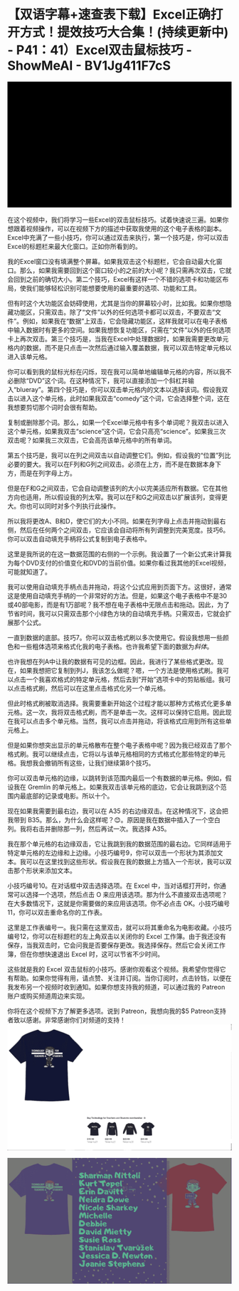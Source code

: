 # 【双语字幕+速查表下载】Excel正确打开方式！提效技巧大合集！(持续更新中) - P41：41）Excel双击鼠标技巧 - ShowMeAI - BV1Jg411F7cS

![](img/ef0bc5454995088e26095a238f3ec68c_0.png)

在这个视频中，我们将学习一些Excel的双击鼠标技巧。试着快速说三遍。如果你想跟着视频操作，可以在视频下方的描述中获取我使用的这个电子表格的副本。Excel中充满了一些小技巧，你可以通过双击来执行，第一个技巧是，你可以双击Excel的标题栏来最大化窗口。正如你所看到的。

我的Excel窗口没有填满整个屏幕。如果我双击这个标题栏，它会自动最大化窗口。那么，如果我需要回到这个窗口较小的之前的大小呢？我只需再次双击，它就会回到之前的确切大小。第二个技巧，Excel有这样一个不错的选项卡和功能区布局，使我们能够轻松识别可能想要使用的最重要的选项、功能和工具。

但有时这个大功能区会妨碍使用，尤其是当你的屏幕较小时，比如我。如果你想隐藏功能区，只需双击。除了“文件”以外的任何选项卡都可以双击，不要双击“文件”。例如，如果我在“数据”上双击，它会隐藏功能区，这样我就可以在电子表格中输入数据时有更多的空间。如果我想恢复功能区，只需在“文件”以外的任何选项卡上再次双击。第三个技巧是，当我在Excel中处理数据时，如果我需要更改单元格内的数据，而不是只点击一次然后通过输入覆盖数据，我可以双击特定单元格以进入该单元格。

你可以看到我的鼠标光标在闪烁，现在我可以简单地编辑单元格的内容，所以我不必删除“DVD”这个词。在这种情况下，我可以直接添加一个斜杠并输入“blueray”。第四个技巧是，你可以双击单元格内的文本以选择该词。假设我双击以进入这个单元格，此时如果我双击“comedy”这个词，它会选择整个词，这在我想要剪切那个词时会很有帮助。

复制或删除那个词。那么，如果一个Excel单元格中有多个单词呢？我双击以进入这个单元格，如果我双击“science”这个词，它会只高亮“science”。如果我三次双击呢？如果我三次双击，它会高亮该单元格中的所有单词。

第五个技巧是，我可以在列之间双击以自动调整它们。例如，假设我的“位置”列比必要的要大。我可以在F列和G列之间双击。必须在上方，而不是在数据本身下方，而是在列字母上方。

但是在F和G之间双击，它会自动调整该列的大小以完美适应所有数据。它在其他方向也适用，所以假设我的列太窄。我可以在F和G之间双击以扩展该列，变得更大。你也可以同时对多个列执行此操作。

所以我将更改A、B和D，使它们的大小不同。如果在列字母上点击并拖动到最右侧，然后在任何两个之间双击，它应该会自动将所有列调整到完美宽度。技巧6。你可以双击自动填充手柄将公式复制到电子表格中。

这里是我所说的在这一数据范围的右侧的一个示例。我设置了一个新公式来计算我为每个DVD支付的价值变化和DVD的当前价值。如果你看过我其他的Excel视频，可能就知道了。

我可以使用自动填充手柄点击并拖动，将这个公式应用到页面下方。这很好，通常这是使用自动填充手柄的一个非常好的方法。但是，如果这个电子表格中不是30或40部电影，而是有1万部呢？我不想在电子表格中无限点击和拖动。因此，为了节省时间，我可以只需双击那个小绿色方块的自动填充手柄。只需双击，它就会扩展那个公式。

一直到数据的底部。技巧7。你可以双击格式刷以多次使用它。假设我想用一些颜色和一些粗体选项来格式化我的电子表格。也许我希望下面的数据为*斜体*。

也许我想在列A中让我的数据有可见的边框。因此，我进行了某些格式更改。现在，如果我想把它复制到列J，我该怎么做呢？嗯，一个方法是使用格式刷。我可以点击一个我喜欢格式的特定单元格，然后去到“开始”选项卡中的剪贴板组。我可以点击格式刷，然后可以在这里点击格式化另一个单元格。

但此时格式刷被取消选择。我需要重新开始这个过程才能以那种方式格式化更多单元格。这一次，我将双击格式刷，而不是单击一次。这样可以保持它启用。因此现在我可以点击多个单元格。当然，我可以点击并拖动，将该格式应用到所有这些单元格上。

但是如果你想突出显示的单元格散布在整个电子表格中呢？因为我已经双击了那个格式刷。我可以继续点击，它将以与该单元格相同的方式格式化那些特定的单元格。我想我会撤销所有这些，让我们继续第8个技巧。

你可以双击单元格的边缘，以跳转到该范围内最后一个有数据的单元格。例如，假设我在 Gremlin 的单元格上。如果我双击该单元格的底边，它会让我跳到这个范围内最底部的记录或电影。所以十个。

现在如果我需要到最右边，我可以在 A35 的右边缘双击。在这种情况下，这会把我带到 B35。那么，为什么会这样呢？😊。原因是我在数据中插入了一个空白列。我将右击并删除那一列，然后再试一次。我选择 A35。

我在那个单元格的右边缘双击，它让我跳到我的数据范围的最右边。它同样适用于特定单元格的左边缘和上边缘。小技巧编号9，你可以双击一个形状为其添加文本。我可以在这里找到这些形状。假设我在我的数据上方插入一个形状，我可以双击那个形状来添加文本。

小技巧编号10。在对话框中双击选择选项。在 Excel 中，当对话框打开时，你通常可以选择一个选项，然后点击 O 来应用该选项。那为什么不直接双击选项呢？在大多数情况下，这就是你需要做的来应用该选项。你不必点击 OK。小技巧编号11，你可以双击重命名你的工作表。

这里是工作表编号一。我只需在这里双击，就可以将其重命名为电影收藏。小技巧编号12，你可以在标题栏的左上角双击以关闭你的 Excel 工作簿。由于我还没有保存，当我双击时，它会问我是否要保存更改。我选择保存。然后它会关闭工作簿，但在你想快速退出 Excel 时，这可以节省不少时间。

这些就是我的 Excel 双击鼠标的小技巧。感谢你观看这个视频。我希望你觉得它有帮助。如果你觉得有用，请点赞、关注并订阅。当你订阅时，点击铃铛，以便在我发布另一个视频时收到通知。如果你想支持我的频道，可以通过我的 Patreon 账户或购买频道周边来实现。

你将在这个视频下方了解更多选项。说到 Patreon，我想向我的$5 Patreon支持者致以感谢。非常感谢你们对频道的支持！![](img/ef0bc5454995088e26095a238f3ec68c_2.png)

![](img/ef0bc5454995088e26095a238f3ec68c_3.png)
